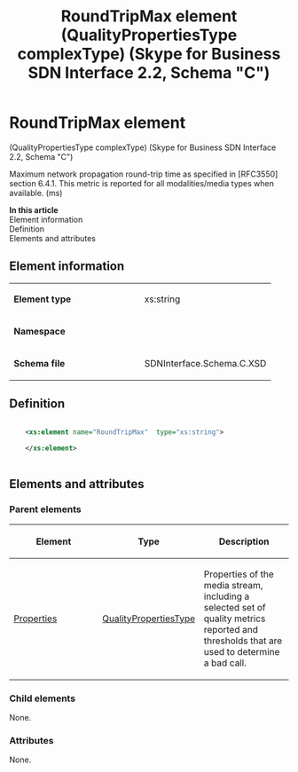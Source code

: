 ﻿---
title: RoundTripMax element (QualityPropertiesType complexType) (Skype for Business SDN Interface 2.2, Schema "C")
TOCTitle: RoundTripMax element
ms:assetid: ebb4ec4f-6a66-c274-b318-f5ea820b8746
ms:mtpsurl: https://msdn.microsoft.com/en-us/library/Mt404844(v=office.16)
ms:contentKeyID: 68250756
ms.date: 08/24/2015
mtps_version: v=office.16
dev_langs:
- xml
---

# RoundTripMax element 

(QualityPropertiesType complexType) (Skype for Business SDN Interface 2.2, Schema \"C\")

Maximum network propagation round-trip time as specified in \[RFC3550\] section 6.4.1. This metric is reported for all modalities/media types when available. (ms)

**In this article**  
Element information  
Definition  
Elements and attributes  

## Element information

<table>
<colgroup>
<col style="width: 50%" />
<col style="width: 50%" />
</colgroup>
<tbody>
<tr class="odd">
<td><p><strong>Element type</strong></p></td>
<td><p>xs:string</p></td>
</tr>
<tr class="even">
<td><p><strong>Namespace</strong></p></td>
<td><p></p></td>
</tr>
<tr class="odd">
<td><p><strong>Schema file</strong></p></td>
<td><p>SDNInterface.Schema.C.XSD</p></td>
</tr>
</tbody>
</table>


## Definition

``` xml

    <xs:element name="RoundTripMax"  type="xs:string">
    
    </xs:element>
  
```

## Elements and attributes

### Parent elements

<table>
<colgroup>
<col style="width: 33%" />
<col style="width: 33%" />
<col style="width: 33%" />
</colgroup>
<thead>
<tr class="header">
<th><p>Element</p></th>
<th><p>Type</p></th>
<th><p>Description</p></th>
</tr>
</thead>
<tbody>
<tr class="odd">
<td><p><a href="properties-element-qualitytype-complextype-skype-for-business-sdn-interface-2-2-schema-c.md">Properties</a></p></td>
<td><p><a href="qualitypropertiestype-complextype-skype-for-business-sdn-interface-2-2-schema-c.md">QualityPropertiesType</a></p></td>
<td><p>Properties of the media stream, including a selected set of quality metrics reported and thresholds that are used to determine a bad call.</p></td>
</tr>
</tbody>
</table>


### Child elements

None.

### Attributes

None.

